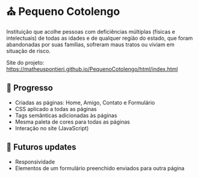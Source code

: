 # ⛪ Pequeno Cotolengo
Instituição que acolhe pessoas com deficiências múltiplas (físicas e intelectuais) de todas as idades e de qualquer região do estado, que foram abandonadas por suas famílias, sofreram maus tratos ou viviam em situação de risco.

Site do projeto: https://matheuspontieri.github.io/PequenoCotolengo/html/index.html

## 🚀 Progresso

* Criadas as páginas: Home, Amigo, Contato e Formulário
* CSS aplicado a todas as páginas
* Tags semânticas adicionadas às páginas
* Mesma paleta de cores para todas as páginas
* Interação no site (JavaScript)

## 🔮 Futuros updates

* Responsividade 
* Elementos de um formulário preenchido enviados para outra página

